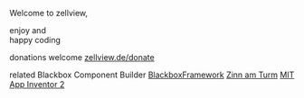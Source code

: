 
Welcome to zellview,
		
enjoy 
and 	   
happy coding 

donations welcome [zellview.de/donate](https://www.zellview.donate) 

related 
Blackbox Component Builder [BlackboxFramework](https://www.blackboxframework.org) 
[Zinn am Turm](https://www.zinnamturm.eu) 
[MIT App Inventor 2](http://ai2.appinventor.mit.edu) 
			
			
		
